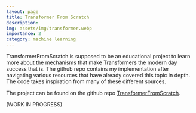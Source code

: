 ```yaml
---
layout: page
title: Transformer From Scratch
description:
img: assets/img/transformer.webp
importance: 2
category: machine learning
---
```

TransformerFromScratch is supposed to be an educational project to learn more about the mechanisms that make Transformers
the modern day success that is. The github repo contains my implementation after navigating various resources that have
already covered this topic in depth. The code takes inspiration from many of these different sources.

The project can be found on the github repo [TransformerFromScratch](https://github.com/aandyw/TransformerFromScratch).

(WORK IN PROGRESS)
